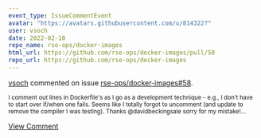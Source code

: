 ```yaml
---
event_type: IssueCommentEvent
avatar: "https://avatars.githubusercontent.com/u/814322?"
user: vsoch
date: 2022-02-10
repo_name: rse-ops/docker-images
html_url: https://github.com/rse-ops/docker-images/pull/58
repo_url: https://github.com/rse-ops/docker-images
---
```


<a href='https://github.com/vsoch' target='_blank'>vsoch</a> commented on issue <a href='https://github.com/rse-ops/docker-images/pull/58' target='_blank'>rse-ops/docker-images#58</a>.

<small>I comment out lines in Dockerfile's as I go as a development technique - e.g., I don't have to start over if/when one fails. Seems like I totally forgot to uncomment (and update to remove the compiler I was testing). Thanks @davidbeckingsale sorry for my mistake!...</small>

<a href='https://github.com/rse-ops/docker-images/pull/58' target='_blank'>View Comment</a>